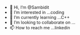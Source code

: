 - 👋 Hi, I’m @Sambidit
- 👀 I’m interested in ...coding
- 🌱 I’m currently learning ...C++
- 💞️ I’m looking to collaborate on ...
- 📫 How to reach me ...linkedin

<!---
Sambidit/Sambidit is a ✨ special ✨ repository because its `README.md` (this file) appears on your GitHub profile.
You can click the Preview link to take a look at your changes.
--->
